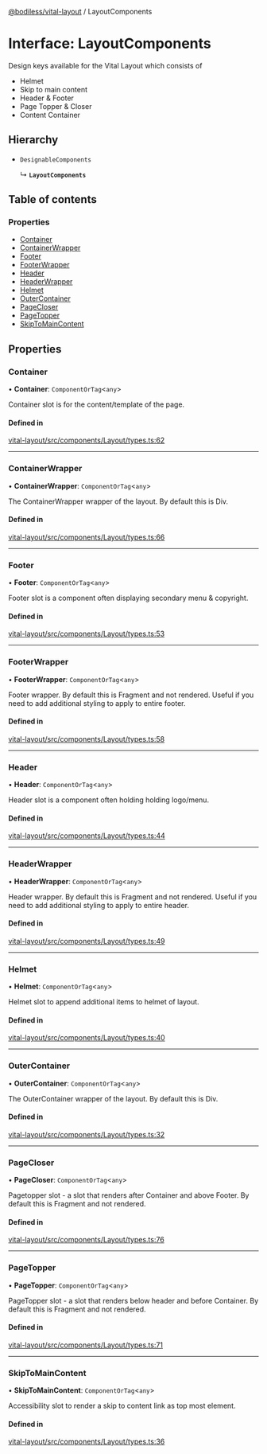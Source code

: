 [@bodiless/vital-layout](../README.md) / LayoutComponents

# Interface: LayoutComponents

Design keys available for the Vital Layout which consists of
- Helmet
- Skip to main content
- Header & Footer
- Page Topper & Closer
- Content Container

## Hierarchy

- `DesignableComponents`

  ↳ **`LayoutComponents`**

## Table of contents

### Properties

- [Container](LayoutComponents.md#container)
- [ContainerWrapper](LayoutComponents.md#containerwrapper)
- [Footer](LayoutComponents.md#footer)
- [FooterWrapper](LayoutComponents.md#footerwrapper)
- [Header](LayoutComponents.md#header)
- [HeaderWrapper](LayoutComponents.md#headerwrapper)
- [Helmet](LayoutComponents.md#helmet)
- [OuterContainer](LayoutComponents.md#outercontainer)
- [PageCloser](LayoutComponents.md#pagecloser)
- [PageTopper](LayoutComponents.md#pagetopper)
- [SkipToMainContent](LayoutComponents.md#skiptomaincontent)

## Properties

### Container

• **Container**: `ComponentOrTag`<`any`\>

Container slot is for the content/template of the page.

#### Defined in

[vital-layout/src/components/Layout/types.ts:62](https://github.com/johnsonandjohnson/Bodiless-JS/blob/f0502a333/packages/vital-layout/src/components/Layout/types.ts#L62)

___

### ContainerWrapper

• **ContainerWrapper**: `ComponentOrTag`<`any`\>

The ContainerWrapper wrapper of the layout.  By default this is Div.

#### Defined in

[vital-layout/src/components/Layout/types.ts:66](https://github.com/johnsonandjohnson/Bodiless-JS/blob/f0502a333/packages/vital-layout/src/components/Layout/types.ts#L66)

___

### Footer

• **Footer**: `ComponentOrTag`<`any`\>

Footer slot is a component often displaying secondary menu & copyright.

#### Defined in

[vital-layout/src/components/Layout/types.ts:53](https://github.com/johnsonandjohnson/Bodiless-JS/blob/f0502a333/packages/vital-layout/src/components/Layout/types.ts#L53)

___

### FooterWrapper

• **FooterWrapper**: `ComponentOrTag`<`any`\>

Footer wrapper.  By default this is Fragment and not rendered.
Useful if you need to add additional styling to apply to entire footer.

#### Defined in

[vital-layout/src/components/Layout/types.ts:58](https://github.com/johnsonandjohnson/Bodiless-JS/blob/f0502a333/packages/vital-layout/src/components/Layout/types.ts#L58)

___

### Header

• **Header**: `ComponentOrTag`<`any`\>

Header slot is a component often holding holding logo/menu.

#### Defined in

[vital-layout/src/components/Layout/types.ts:44](https://github.com/johnsonandjohnson/Bodiless-JS/blob/f0502a333/packages/vital-layout/src/components/Layout/types.ts#L44)

___

### HeaderWrapper

• **HeaderWrapper**: `ComponentOrTag`<`any`\>

Header wrapper.  By default this is Fragment and not rendered.
Useful if you need to add additional styling to apply to entire header.

#### Defined in

[vital-layout/src/components/Layout/types.ts:49](https://github.com/johnsonandjohnson/Bodiless-JS/blob/f0502a333/packages/vital-layout/src/components/Layout/types.ts#L49)

___

### Helmet

• **Helmet**: `ComponentOrTag`<`any`\>

Helmet slot to append additional items to helmet of layout.

#### Defined in

[vital-layout/src/components/Layout/types.ts:40](https://github.com/johnsonandjohnson/Bodiless-JS/blob/f0502a333/packages/vital-layout/src/components/Layout/types.ts#L40)

___

### OuterContainer

• **OuterContainer**: `ComponentOrTag`<`any`\>

The OuterContainer wrapper of the layout.  By default this is Div.

#### Defined in

[vital-layout/src/components/Layout/types.ts:32](https://github.com/johnsonandjohnson/Bodiless-JS/blob/f0502a333/packages/vital-layout/src/components/Layout/types.ts#L32)

___

### PageCloser

• **PageCloser**: `ComponentOrTag`<`any`\>

Pagetopper slot - a slot that renders after Container and above Footer.
By default this is Fragment and not rendered.

#### Defined in

[vital-layout/src/components/Layout/types.ts:76](https://github.com/johnsonandjohnson/Bodiless-JS/blob/f0502a333/packages/vital-layout/src/components/Layout/types.ts#L76)

___

### PageTopper

• **PageTopper**: `ComponentOrTag`<`any`\>

PageTopper slot - a slot that renders below header and before Container.
By default this is Fragment and not rendered.

#### Defined in

[vital-layout/src/components/Layout/types.ts:71](https://github.com/johnsonandjohnson/Bodiless-JS/blob/f0502a333/packages/vital-layout/src/components/Layout/types.ts#L71)

___

### SkipToMainContent

• **SkipToMainContent**: `ComponentOrTag`<`any`\>

Accessibility slot to render a skip to content link as top most element.

#### Defined in

[vital-layout/src/components/Layout/types.ts:36](https://github.com/johnsonandjohnson/Bodiless-JS/blob/f0502a333/packages/vital-layout/src/components/Layout/types.ts#L36)

